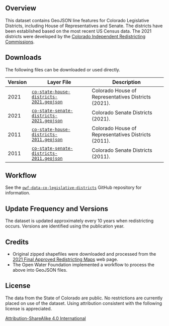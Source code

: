 ## Overview ##

This dataset contains GeoJSON line features for Colorado Legislative Districts,
including House of Representatives and Senate.
The districts have been established based on the most recent US Census data.
The 2021 districts were developed by the
[Colorado Independent Redistricting Commissions](https://redistricting.colorado.gov/).

## Downloads ##

The following files can be downloaded or used directly.

| **Version** | **Layer File** | **Description** |
| -- | -- | -- |
| 2021 | [`co-state-house-districts-2021.geojson`](2021/co-state-house-districts-2021.geojson) | Colorado House of Representatives Districts (2021). |
| 2021 | [`co-state-senate-districts-2021.geojson`](2021/co-state-senate-districts-2021.geojson) | Colorado Senate Districts (2021). |
| 2011 | [`co-state-house-districts-2011.geojson`](2011/co-state-house-districts-2011.geojson) | Colorado House of Representatives Districts (2011). |
| 2011 | [`co-state-senate-districts-2011.geojson`](2011/co-state-senate-districts-2011.geojson) | Colorado Senate Districts (2011). |

## Workflow ##

See the [`owf-data-co-legislative-districts`](https://github.com/OpenWaterFoundation/owf-data-co-legislative-districts)
GitHub repository for information.

## Update Frequency and Versions ##

The dataset is updated approximately every 10 years when redistricting occurs.
Versions are identified using the publication year.

## Credits ##

* Original zipped shapefiles were downloaded and processed from the
[2021 Final Approved Redistricting Maps](https://redistricting.colorado.gov/content/2021-final-maps) web page.
* The Open Water Foundation implemented a workflow to process the above into GeoJSON files.

## License ##

The data from the State of Colorado are public.
No restrictions are currently placed on use of the dataset.
Using attribution consistent with the following license is appreciated.

[Attribution-ShareAlike 4.0 International](https://creativecommons.org/licenses/by-sa/4.0/)
